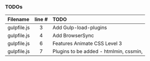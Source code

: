 ### TODOs
| Filename | line # | TODO
|:------|:------:|:------
| gulpfile.js | 3 | Add Gulp-load-plugins
| gulpfile.js | 4 | Add BrowserSync
| gulpfile.js | 6 | Features Animate CSS Level 3
| gulpfile.js | 7 | Plugins to be added - htmlmin, cssmin,